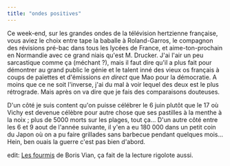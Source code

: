 ```yaml
---
title: "ondes positives"
---
```


Ce week-end, sur les grandes ondes de la télévision hertzienne française, vous
aviez le choix entre tape la baballe à Roland-Garros, le compagnon des
révisions pré-bac dans tous les lycées de France, et aime-ton-prochain en
Normandie avec ce grand niais qu'est M. Drucker. J'ai l'air un peu sarcastique
comme ça (méchant ?), mais il faut dire qu'il a plus fait pour démontrer au
grand public le génie et le talent inné des vieux os français à coups de
païettes et d'émissions _en direct_ que Mao pour la démocratie. A moins que ce
ne soit l'inverse, j'ai du mal à voir lequel des deux est le plus rétrograde.
Mais après on va dire que je fais des comparaisons douteuses.

D'un côté je suis content qu'on puisse célébrer le 6 juin plutôt que le 17 où
Vichy est devenue célèbre pour autre chose que ses pastilles à la menthe à la
noix ; plus de 5000 morts sur les plages, tout ça... D'un autre côté entre les
6 et 9 aout de l'année suivante, il y'en a eu 180 000 dans un petit coin du
Japon où on a pu faire grillades sans barbecue pendant quelques mois... Hein,
ben ouais la guerre c'est pas bien d'abord.

edit: [Les fourmis](http://www.coacoacoa.net/sep03/lesfourmis.asp) de Boris
Vian, ça fait de la lecture rigolote aussi.

